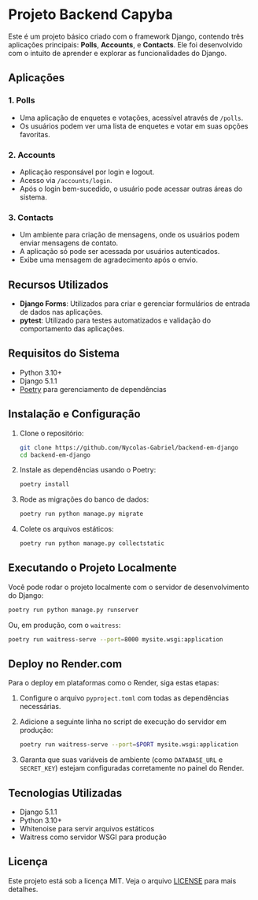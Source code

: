 
# Projeto Backend Capyba

Este é um projeto básico criado com o framework Django, contendo três aplicações principais: **Polls**, **Accounts**, e **Contacts**. Ele foi desenvolvido com o intuito de aprender e explorar as funcionalidades do Django.

## Aplicações

### 1. **Polls**
- Uma aplicação de enquetes e votações, acessível através de `/polls`.
- Os usuários podem ver uma lista de enquetes e votar em suas opções favoritas.

### 2. **Accounts**
- Aplicação responsável por login e logout.
- Acesso via `/accounts/login`.
- Após o login bem-sucedido, o usuário pode acessar outras áreas do sistema.

### 3. **Contacts**
- Um ambiente para criação de mensagens, onde os usuários podem enviar mensagens de contato.
- A aplicação só pode ser acessada por usuários autenticados.
- Exibe uma mensagem de agradecimento após o envio.

## Recursos Utilizados

- **Django Forms**: Utilizados para criar e gerenciar formulários de entrada de dados nas aplicações.
- **pytest**: Utilizado para testes automatizados e validação do comportamento das aplicações.

## Requisitos do Sistema

- Python 3.10+
- Django 5.1.1
- [Poetry](https://python-poetry.org/) para gerenciamento de dependências

## Instalação e Configuração

1. Clone o repositório:
   ```bash
   git clone https://github.com/Nycolas-Gabriel/backend-em-django
   cd backend-em-django
   ```

2. Instale as dependências usando o Poetry:
   ```bash
   poetry install
   ```

3. Rode as migrações do banco de dados:
   ```bash
   poetry run python manage.py migrate
   ```

4. Colete os arquivos estáticos:
   ```bash
   poetry run python manage.py collectstatic
   ```

## Executando o Projeto Localmente

Você pode rodar o projeto localmente com o servidor de desenvolvimento do Django:

```bash
poetry run python manage.py runserver
```

Ou, em produção, com o `waitress`:

```bash
poetry run waitress-serve --port=8000 mysite.wsgi:application
```

## Deploy no Render.com

Para o deploy em plataformas como o Render, siga estas etapas:

1. Configure o arquivo `pyproject.toml` com todas as dependências necessárias.
2. Adicione a seguinte linha no script de execução do servidor em produção:

   ```bash
   poetry run waitress-serve --port=$PORT mysite.wsgi:application
   ```

3. Garanta que suas variáveis de ambiente (como `DATABASE_URL` e `SECRET_KEY`) estejam configuradas corretamente no painel do Render.

## Tecnologias Utilizadas

- Django 5.1.1
- Python 3.10+
- Whitenoise para servir arquivos estáticos
- Waitress como servidor WSGI para produção

## Licença

Este projeto está sob a licença MIT. Veja o arquivo [LICENSE](LICENSE) para mais detalhes.
